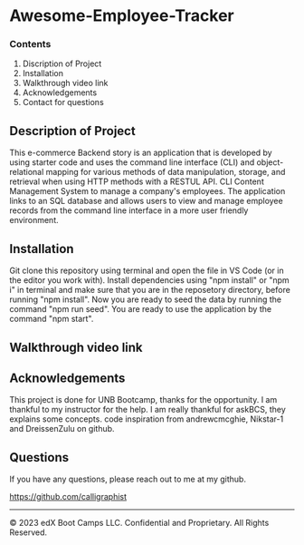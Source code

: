 # Awesome-Employee-Tracker

### Contents

1. Discription of Project
2. Installation 
3. Walkthrough video link
4. Acknowledgements
5. Contact for questions

## Description of Project
This e-commerce Backend story is an application that is developed by using starter code and uses the command line interface (CLI) and object-relational mapping for various methods of data manipulation, storage, and retrieval when using HTTP methods with a RESTUL API.
CLI Content Management System to manage a company's employees. The application links to an SQL database and allows users to view and manage employee records from the command line interface in a more user friendly environment.


## Installation 

Git clone this repository using terminal and open the file in VS Code (or in the editor you work with). Install dependencies using "npm install" or "npm i" in terminal and make sure that you are in the reposetory directory, before running "npm install". Now you are ready to seed the data by running the command "npm run seed". You are ready to use the application by the command "npm start".

## Walkthrough video link



## Acknowledgements

This project is done for UNB Bootcamp, thanks for the opportunity. I am thankful to my instructor for the help. I am really thankful for askBCS, they explains some concepts. code inspiration from andrewcmcghie, Nikstar-1 and DreissenZulu on github.



## Questions

If you have any questions, please reach out to me at my github.

https://github.com/calligraphist

- - -
© 2023 edX Boot Camps LLC. Confidential and Proprietary. All Rights Reserved.
